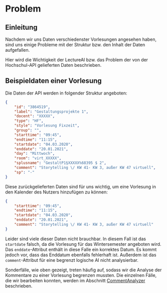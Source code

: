 # Problem 

## Einleitung

Nachdem wir uns Daten verschiedenster Vorlesungen angesehen haben, sind uns einige Probleme mit der Struktur bzw. den Inhalt der Daten aufgefallen.

Hier wird die Wichtigkeit der LectureAI bzw. das Problem der von der Hochschul-API gelieferten Daten beschrieben.

## Beispieldaten einer Vorlesung
Die Daten der API werden in folgender Struktur angeboten:
```json
{
    "id": "3864519",
    "label": "Gestaltungsprojekte 1",
    "docent": "XXXXX",
    "type": "HF",
    "style": "Vorlesung Fixzeit",
    "group": "",
    "starttime": "09:45",
    "endtime": "11:15",
    "startdate": "04.03.2020",
    "enddate": "20.01.2021",
    "day": "Mittwoch",
    "room": "virt_XXXXX",
    "splusname": "GestaltP1§XXXXX%68395 $ 2",
    "comment": "Storytelling \/ KW 41- KW 3, außer KW 47 virtuell",
    "sp": "-"
}
```
Diese zurückgelieferten Daten sind für uns wichtig, um eine Vorlesung in den Kalender des Nutzers hinzufügen zu können:
```json
{
    "starttime": "09:45",
    "endtime": "11:15",
    "startdate": "04.03.2020",
    "enddate": "20.01.2021",
    "comment": "Storytelling \/ KW 41- KW 3, außer KW 47 virtuell"
}
```
Leider sind viele dieser Daten nicht brauchbar. In diesem Fall ist das `startdate` falsch, da die Vorlesung für das Wintersemester angeboten wird. Das `enddate`-Attribut enthält in diese Falle ein korrektes Datum. Es kommt jedoch vor, dass das Enddatum ebenfalls fehlerhaft ist. Außerdem ist das `comment`-Attribut für eine begrenzt logische AI nicht analysierbar.

Sonderfälle, wie oben gezeigt, treten häufig auf, sodass wir die Analyse der Kommentare zu einer Vorlesung begrenzen mussten. Die einzelnen Fälle, die wir bearbeiten konnten, werden im Abschnitt [CommentAnalyzer](CommentAnalyzer.md) beschrieben.